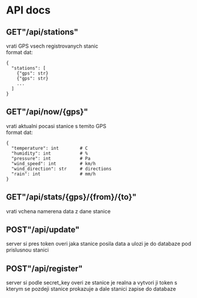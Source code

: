 # API docs

## GET"/api/stations"
vrati GPS vsech registrovanych stanic <br/> 
format dat:
```
{
  "stations": [
    {"gps": str}
    {"gps": str}
    ...
  ]
}
```

## GET"/api/now/{gps}"
vrati aktualni pocasi stanice s temito GPS <br/> 
format dat:
```
{
  "temperature": int        # C
  "humidity": int           # %
  "pressure": int           # Pa
  "wind_speed": int         # km/h
  "wind_direction": str     # directions
  "rain": int               # mm/h 
}
```

## GET"/api/stats/{gps}/{from}/{to}"
vrati vchena namerena data z dane stanice

## POST"/api/update"
server si pres token overi jaka stanice posila data a ulozi je do databaze pod prislusnou stanici

## POST"/api/register"
server si podle secret_key overi ze stanice je realna a vytvori ji token s kterym se pozdeji stanice prokazuje a dale stanici zapise do databaze
